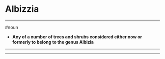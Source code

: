# Albizzia
---
#noun
- **Any of a number of trees and shrubs considered either now or formerly to belong to the genus Albizia**
---
---
